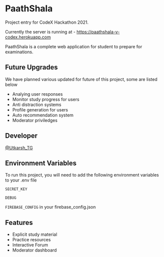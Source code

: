 
# PaathShala

Project entry for CodeX Hackathon 2021.

Currently the server is running at -
https://paathshala-v-codex.herokuapp.com

PaathShala is a complete web application for 
student to prepare for examinations.







## Future Upgrades

We have planned various updated for future of 
this project, some are listed below
- Analying user responses
- Monitor study progress for users
- Anti distraction systems
- Profile generation for users
- Auto recommendation system
- Moderator priviledges

  
## Developer

[@Utkarsh_TG](https://github.com/Utkarsh-TG)

  
## Environment Variables

To run this project, you will need to add the following environment variables to your .env file

`SECRET_KEY`

`DEBUG`

`FIREBASE_CONFIG` in your firebase_config.json

  
## Features

- Explicit study material
- Practice resources 
- Interactive Forum
- Moderator dashboard
